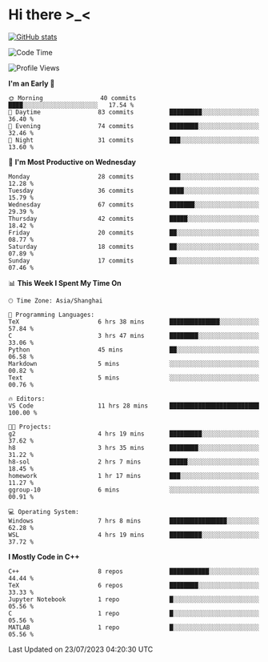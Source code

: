# Hi there \>_<

[![GitHub stats](https://github-readme-stats.vercel.app/api?username=ARessegetesStery&show_icons=true&theme=transparent)](https://github.com/anuraghazra/github-readme-stats)

<!--START_SECTION:waka-->
![Code Time](http://img.shields.io/badge/Code%20Time-231%20hrs%2025%20mins-blue)

![Profile Views](http://img.shields.io/badge/Profile%20Views-0-blue)

**I'm an Early 🐤** 

```text
🌞 Morning                40 commits          ████░░░░░░░░░░░░░░░░░░░░░   17.54 % 
🌆 Daytime                83 commits          █████████░░░░░░░░░░░░░░░░   36.40 % 
🌃 Evening                74 commits          ████████░░░░░░░░░░░░░░░░░   32.46 % 
🌙 Night                  31 commits          ███░░░░░░░░░░░░░░░░░░░░░░   13.60 % 
```
📅 **I'm Most Productive on Wednesday** 

```text
Monday                   28 commits          ███░░░░░░░░░░░░░░░░░░░░░░   12.28 % 
Tuesday                  36 commits          ████░░░░░░░░░░░░░░░░░░░░░   15.79 % 
Wednesday                67 commits          ███████░░░░░░░░░░░░░░░░░░   29.39 % 
Thursday                 42 commits          █████░░░░░░░░░░░░░░░░░░░░   18.42 % 
Friday                   20 commits          ██░░░░░░░░░░░░░░░░░░░░░░░   08.77 % 
Saturday                 18 commits          ██░░░░░░░░░░░░░░░░░░░░░░░   07.89 % 
Sunday                   17 commits          ██░░░░░░░░░░░░░░░░░░░░░░░   07.46 % 
```


📊 **This Week I Spent My Time On** 

```text
🕑︎ Time Zone: Asia/Shanghai

💬 Programming Languages: 
TeX                      6 hrs 38 mins       ██████████████░░░░░░░░░░░   57.84 % 
C                        3 hrs 47 mins       ████████░░░░░░░░░░░░░░░░░   33.06 % 
Python                   45 mins             ██░░░░░░░░░░░░░░░░░░░░░░░   06.58 % 
Markdown                 5 mins              ░░░░░░░░░░░░░░░░░░░░░░░░░   00.82 % 
Text                     5 mins              ░░░░░░░░░░░░░░░░░░░░░░░░░   00.76 % 

🔥 Editors: 
VS Code                  11 hrs 28 mins      █████████████████████████   100.00 % 

🐱‍💻 Projects: 
g2                       4 hrs 19 mins       █████████░░░░░░░░░░░░░░░░   37.62 % 
h8                       3 hrs 35 mins       ████████░░░░░░░░░░░░░░░░░   31.22 % 
h8-sol                   2 hrs 7 mins        █████░░░░░░░░░░░░░░░░░░░░   18.45 % 
homework                 1 hr 17 mins        ███░░░░░░░░░░░░░░░░░░░░░░   11.27 % 
ggroup-10                6 mins              ░░░░░░░░░░░░░░░░░░░░░░░░░   00.91 % 

💻 Operating System: 
Windows                  7 hrs 8 mins        ████████████████░░░░░░░░░   62.28 % 
WSL                      4 hrs 19 mins       █████████░░░░░░░░░░░░░░░░   37.72 % 
```

**I Mostly Code in C++** 

```text
C++                      8 repos             ███████████░░░░░░░░░░░░░░   44.44 % 
TeX                      6 repos             ████████░░░░░░░░░░░░░░░░░   33.33 % 
Jupyter Notebook         1 repo              █░░░░░░░░░░░░░░░░░░░░░░░░   05.56 % 
C                        1 repo              █░░░░░░░░░░░░░░░░░░░░░░░░   05.56 % 
MATLAB                   1 repo              █░░░░░░░░░░░░░░░░░░░░░░░░   05.56 % 
```




 Last Updated on 23/07/2023 04:20:30 UTC
<!--END_SECTION:waka-->
